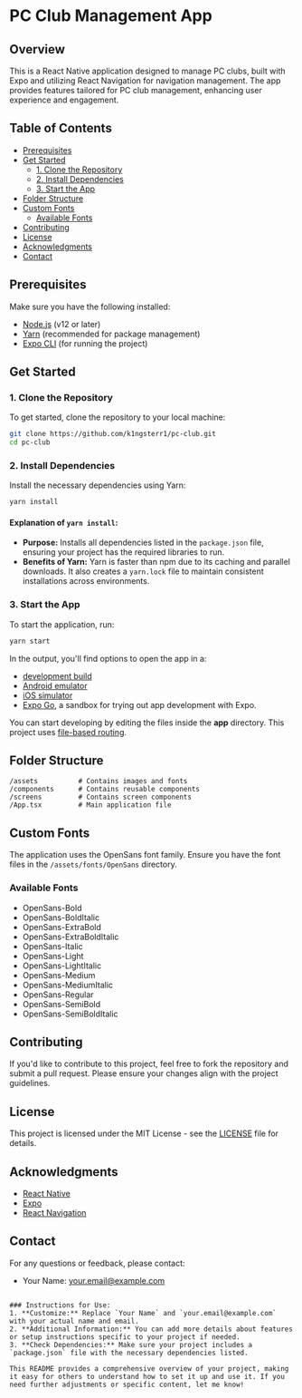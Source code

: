 # PC Club Management App

## Overview

This is a React Native application designed to manage PC clubs, built with Expo and utilizing React Navigation for navigation management. The app provides features tailored for PC club management, enhancing user experience and engagement.

## Table of Contents

- [Prerequisites](#prerequisites)
- [Get Started](#get-started)
  - [1. Clone the Repository](#1-clone-the-repository)
  - [2. Install Dependencies](#2-install-dependencies)
  - [3. Start the App](#3-start-the-app)
- [Folder Structure](#folder-structure)
- [Custom Fonts](#custom-fonts)
  - [Available Fonts](#available-fonts)
- [Contributing](#contributing)
- [License](#license)
- [Acknowledgments](#acknowledgments)
- [Contact](#contact)

## Prerequisites

Make sure you have the following installed:

- [Node.js](https://nodejs.org/) (v12 or later)
- [Yarn](https://yarnpkg.com/getting-started/install) (recommended for package management)
- [Expo CLI](https://docs.expo.dev/get-started/installation/) (for running the project)

## Get Started

### 1. Clone the Repository

To get started, clone the repository to your local machine:

```bash
git clone https://github.com/k1ngsterr1/pc-club.git
cd pc-club
```

### 2. Install Dependencies

Install the necessary dependencies using Yarn:

```bash
yarn install
```

#### Explanation of `yarn install`:

- **Purpose:** Installs all dependencies listed in the `package.json` file, ensuring your project has the required libraries to run.
- **Benefits of Yarn:** Yarn is faster than npm due to its caching and parallel downloads. It also creates a `yarn.lock` file to maintain consistent installations across environments.

### 3. Start the App

To start the application, run:

```bash
yarn start
```

In the output, you'll find options to open the app in a:

- [development build](https://docs.expo.dev/develop/development-builds/introduction/)
- [Android emulator](https://docs.expo.dev/workflow/android-studio-emulator/)
- [iOS simulator](https://docs.expo.dev/workflow/ios-simulator/)
- [Expo Go](https://expo.dev/go), a sandbox for trying out app development with Expo.

You can start developing by editing the files inside the **app** directory. This project uses [file-based routing](https://docs.expo.dev/router/introduction).

## Folder Structure

```
/assets          # Contains images and fonts
/components      # Contains reusable components
/screens         # Contains screen components
/App.tsx         # Main application file
```

## Custom Fonts

The application uses the OpenSans font family. Ensure you have the font files in the `/assets/fonts/OpenSans` directory.

### Available Fonts

- OpenSans-Bold
- OpenSans-BoldItalic
- OpenSans-ExtraBold
- OpenSans-ExtraBoldItalic
- OpenSans-Italic
- OpenSans-Light
- OpenSans-LightItalic
- OpenSans-Medium
- OpenSans-MediumItalic
- OpenSans-Regular
- OpenSans-SemiBold
- OpenSans-SemiBoldItalic

## Contributing

If you'd like to contribute to this project, feel free to fork the repository and submit a pull request. Please ensure your changes align with the project guidelines.

## License

This project is licensed under the MIT License - see the [LICENSE](LICENSE) file for details.

## Acknowledgments

- [React Native](https://reactnative.dev/)
- [Expo](https://expo.dev/)
- [React Navigation](https://reactnavigation.org/)

## Contact

For any questions or feedback, please contact:

- Your Name: [your.email@example.com](mailto:your.email@example.com)

```

### Instructions for Use:
1. **Customize:** Replace `Your Name` and `your.email@example.com` with your actual name and email.
2. **Additional Information:** You can add more details about features or setup instructions specific to your project if needed.
3. **Check Dependencies:** Make sure your project includes a `package.json` file with the necessary dependencies listed.

This README provides a comprehensive overview of your project, making it easy for others to understand how to set it up and use it. If you need further adjustments or specific content, let me know!
```

```

```

